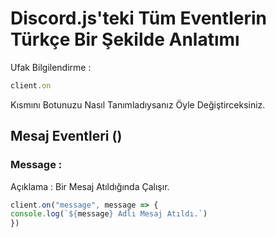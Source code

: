 # Discord.js'teki Tüm Eventlerin Türkçe Bir Şekilde Anlatımı


Ufak Bilgilendirme :
```js
client.on
```
Kısmını Botunuzu Nasıl Tanımladıysanız Öyle Değiştirceksiniz.



## Mesaj Eventleri ()


### Message :
Açıklama : Bir Mesaj Atıldığında Çalışır.
```js
client.on("message", message => {
console.log(`${message} Adlı Mesaj Atıldı.`)
})
